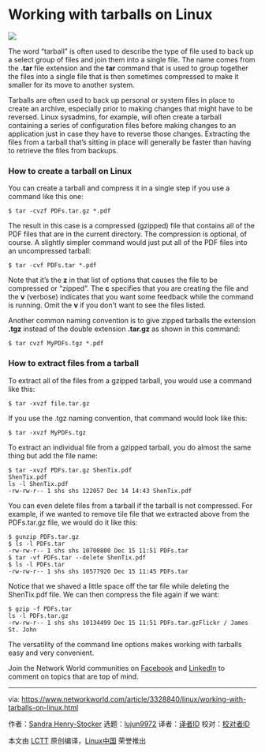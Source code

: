 [#]: collector: (lujun9972)
[#]: translator: (geekpi)
[#]: reviewer: ( )
[#]: publisher: ( )
[#]: url: ( )
[#]: subject: (Working with tarballs on Linux)
[#]: via: (https://www.networkworld.com/article/3328840/linux/working-with-tarballs-on-linux.html)
[#]: author: (Sandra Henry-Stocker https://www.networkworld.com/author/Sandra-Henry_Stocker/)

Working with tarballs on Linux
======
![](https://images.idgesg.net/images/article/2018/12/tarball-100783148-large.jpg)

The word “tarball” is often used to describe the type of file used to back up a select group of files and join them into a single file. The name comes from the **.tar** file extension and the **tar** command that is used to group together the files into a single file that is then sometimes compressed to make it smaller for its move to another system.

Tarballs are often used to back up personal or system files in place to create an archive, especially prior to making changes that might have to be reversed. Linux sysadmins, for example, will often create a tarball containing a series of configuration files before making changes to an application just in case they have to reverse those changes. Extracting the files from a tarball that’s sitting in place will generally be faster than having to retrieve the files from backups.

### How to create a tarball on Linux

You can create a tarball and compress it in a single step if you use a command like this one:

```
$ tar -cvzf PDFs.tar.gz *.pdf
```

The result in this case is a compressed (gzipped) file that contains all of the PDF files that are in the current directory. The compression is optional, of course. A slightly simpler command would just put all of the PDF files into an uncompressed tarball:

```
$ tar -cvf PDFs.tar *.pdf
```

Note that it’s the **z** in that list of options that causes the file to be compressed or “zipped”. The **c** specifies that you are creating the file and the **v** (verbose) indicates that you want some feedback while the command is running. Omit the **v** if you don't want to see the files listed.

Another common naming convention is to give zipped tarballs the extension **.tgz** instead of the double extension **.tar.gz** as shown in this command:

```
$ tar cvzf MyPDFs.tgz *.pdf
```

### How to extract files from a tarball

To extract all of the files from a gzipped tarball, you would use a command like this:

```
$ tar -xvzf file.tar.gz
```

If you use the .tgz naming convention, that command would look like this:

```
$ tar -xvzf MyPDFs.tgz
```

To extract an individual file from a gzipped tarball, you do almost the same thing but add the file name:

```
$ tar -xvzf PDFs.tar.gz ShenTix.pdf
ShenTix.pdf
ls -l ShenTix.pdf
-rw-rw-r-- 1 shs shs 122057 Dec 14 14:43 ShenTix.pdf
```

You can even delete files from a tarball if the tarball is not compressed. For example, if we wanted to remove tile file that we extracted above from the PDFs.tar.gz file, we would do it like this:

```
$ gunzip PDFs.tar.gz
$ ls -l PDFs.tar
-rw-rw-r-- 1 shs shs 10700800 Dec 15 11:51 PDFs.tar
$ tar -vf PDFs.tar --delete ShenTix.pdf
$ ls -l PDFs.tar
-rw-rw-r-- 1 shs shs 10577920 Dec 15 11:45 PDFs.tar
```

Notice that we shaved a little space off the tar file while deleting the ShenTix.pdf file. We can then compress the file again if we want:

```
$ gzip -f PDFs.tar
ls -l PDFs.tar.gz
-rw-rw-r-- 1 shs shs 10134499 Dec 15 11:51 PDFs.tar.gzFlickr / James St. John
```

The versatility of the command line options makes working with tarballs easy and very convenient.

Join the Network World communities on [Facebook][1] and [LinkedIn][2] to comment on topics that are top of mind.

--------------------------------------------------------------------------------

via: https://www.networkworld.com/article/3328840/linux/working-with-tarballs-on-linux.html

作者：[Sandra Henry-Stocker][a]
选题：[lujun9972][b]
译者：[译者ID](https://github.com/译者ID)
校对：[校对者ID](https://github.com/校对者ID)

本文由 [LCTT](https://github.com/LCTT/TranslateProject) 原创编译，[Linux中国](https://linux.cn/) 荣誉推出

[a]: https://www.networkworld.com/author/Sandra-Henry_Stocker/
[b]: https://github.com/lujun9972
[1]: https://www.facebook.com/NetworkWorld/
[2]: https://www.linkedin.com/company/network-world
